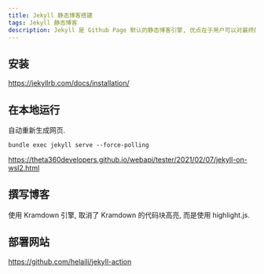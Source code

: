 ```yaml
---
title: Jekyll 静态博客搭建
tags: Jekyll 静态博客
description: Jekyll 是 Github Page 默认的静态博客引擎, 优点在于用户可以对最终的网页有比较完整的把握. 这篇文章旨在简要介绍使用 Jekyll 搭建静态博客中需要注意的事项.
---
```


## 安装

<https://jekyllrb.com/docs/installation/>

## 在本地运行

自动重新生成网页.

```shell
bundle exec jekyll serve --force-polling
```

<https://theta360developers.github.io/webapi/tester/2021/02/07/jekyll-on-wsl2.html>

## 撰写博客

使用 Kramdown 引擎, 取消了 Kramdown 的代码块高亮, 而是使用 highlight.js.

## 部署网站

<https://github.com/helaili/jekyll-action>
